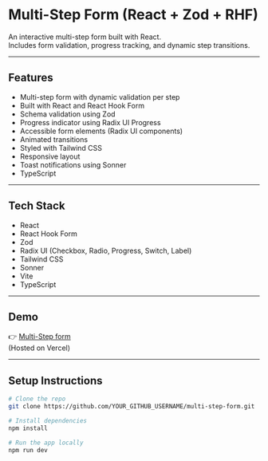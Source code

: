 # Multi-Step Form (React + Zod + RHF)

An interactive multi-step form built with React.  
Includes form validation, progress tracking, and dynamic step transitions.

---

## Features

- Multi-step form with dynamic validation per step
- Built with React and React Hook Form
- Schema validation using Zod
- Progress indicator using Radix UI Progress
- Accessible form elements (Radix UI components)
- Animated transitions
- Styled with Tailwind CSS
- Responsive layout
- Toast notifications using Sonner
- TypeScript

---

## Tech Stack

- React
- React Hook Form
- Zod
- Radix UI (Checkbox, Radio, Progress, Switch, Label)
- Tailwind CSS
- Sonner
- Vite
- TypeScript

---

## Demo

👉 [Multi-Step form](multi-step-form-5tct.vercel.app)  
(Hosted on Vercel)

---

## Setup Instructions

```bash
# Clone the repo
git clone https://github.com/YOUR_GITHUB_USERNAME/multi-step-form.git

# Install dependencies
npm install

# Run the app locally
npm run dev
```
